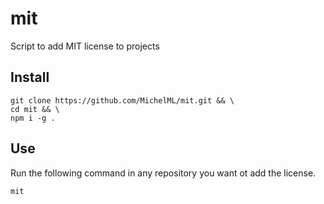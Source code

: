 # mit
Script to add MIT license to projects

## Install  

``` 
git clone https://github.com/MichelML/mit.git && \ 
cd mit && \ 
npm i -g .  
```  

## Use   
Run the following command in any repository you want ot add the license.
```  
mit  
```


 

